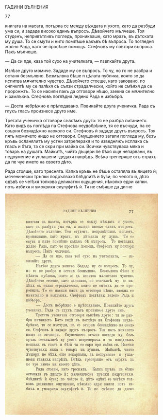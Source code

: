 ﻿ГАДИНИ ВЪЛНЕНИЯ

77

книгата на масата, потърка се между вѣждата и ухото, като да разбуди ума си, и зададе високо единъ въпросъ. Дѣвойчето мълчеше. Тоя студенъ, непривѣтливъ погледъ, проникваше, като мразъ, въ дѣтската му душа. То се смути и нито помпѣше какъвъ бѣ въпроса. То погледня жално Рада, като че просѣше помощь. Стефчовъ му повтори въпроса. Пакъ мълчеше.

— Да си пде, каза той сухо на учителката, — пзвпкайте друта.

Излѣзе друго момиче. Зададе му се въпросъ. То чу, но го не разбра и останя безмълвно. Безмълвна бѣше п цѣлата публика, която зе да испитва мѫчително чувство. Дѣвойчето стоеше, като заковано, по очпчкптѣ му се палѣхя съ сълзи страдалчески, който не смѣяхя да се проронжгъ. То се насили пакъ да отговори нѣщо, заекна се мѫчително и замлъкна. Сгефчовъ поглѣдня ледено Рада н избъбря.

— Доста небрѣжно е прѣподавано. Повикайте друга ученичка. Рада съ глухъ гласъ произнесе друго име.

Третата ученичка отговори съвсѣмъ друго: тя не разбра питанието. Като видѣ вь поглѣда па Стефчова неудобрѣние, тя се въсчуди, па се озърня безиадѣжно наоколо си. Сгефчовъ ѝ зададе другъ въпросъ. Тоя пять момичето нищо не отговори. Смущението затапи погледа му, безъ кръвь осланялитѣ му устни затреперахя и то изведняжъ исплака съ гласъ и бѣга, та се скри при майка си. Всички чувствуваха мяка и товаръ на душата. Майкитѣ, чийто дъщери пе бѣхя още непарвани, въ недоумение и уплашени гдедахя напрѣдъ. Всѣка треперяше отъ страхъ да пе чуе името на своето дѣто.

Рада стояше, като треснята. Капка кръвь не бѣше остапяла въ лицето ѝ; мяченически тръпки подръпвахя блѣдпитѣ ѝ бузи; по челото ѝ, дѣто одѣвѣ се четѣхя толкова деликатни ощущения, нѣколко едри капки. поть избихя и умокрихя скулуфитѣ ѝ. Тя не смѣяше да дигне

![original](../images/092.jpg)

